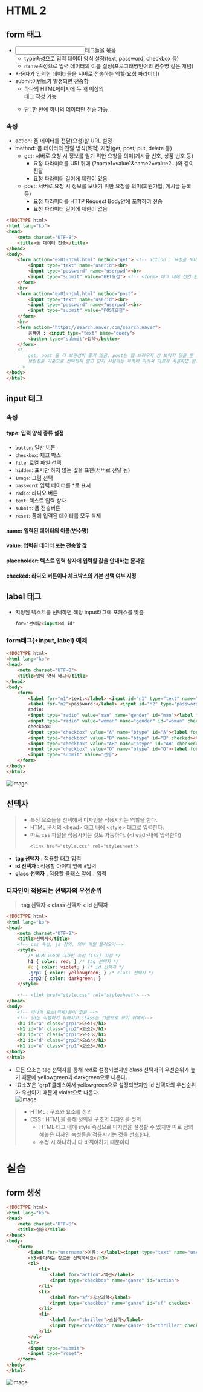 # HTML 2
## form 태그
* <input>태그들을 묶음
  * type속성으로 입력 데이터 양식 설정(text, password, checkbox 등)
  * name속성으로 입력 데이터의 이름 설정(프로그래밍언어의 변수명 같은 개념)
* 사용자가 입력한 데이터들을 서버로 전송하는 역할(요청 파라미터)
* submit이벤트가 발생되면 전송함
  * 하나의 HTML페이지에 두 개 이상의 <form>태그 작성 가능
  * 단, 한 번에 하나의 <form>데이터만 전송 가능

### 속성
* action: 폼 데이터를 전달(요청)할 URL 설정
* method: 폼 데이터의 전달 방식(목적) 지정(get, post, put, delete 등)
  * get: 서버로 요청 시 정보를 얻기 위한 요청을 의미(게시글 번호, 상품 번호 등)
    * 요청 파라미터를 URL뒤에 (?name1=value1&name2=value2...)와 같이 전달
    * 요청 파라미터 길이에 제한이 있음
  * post: 서버로 요청 시 정보를 보내기 위한 요청을 의미(회원가입, 게시글 등록 등)
    * 요청 파라미터를 HTTP Request Body안에 포함하여 전송
    * 요청 파라미터 길이에 제한이 없음
```html
<!DOCTYPE html>
<html lang="ko">
<head>
    <meta charset="UTF-8">
    <title>폼 데이터 전송</title>
</head>
<body>
    <form action="ex01-html.html" method="get"> <!-- action : 요청을 보내는 페이지 / method : 요청 방식-->
        <input type="text" name="userid"><br>
        <input type="password" name="userpwd"><br>
        <input type="submit" value="GET요청"> <!-- <form> 태그 내에 선언 된 <input>태그에 value들을 전송하는 버튼-->
    </form>
    <hr>
    <form action="ex01-html.html" method="post">
        <input type="text" name="userid"><br>
        <input type="password" name="userpwd"><br>
        <input type="submit" value="POST요청">
    </form>
    <hr>
    <form action="https://search.naver.com/search.naver">
        검색어 : <input type="text" name="query">
        <button type="submit">검색</button>
    </form>
    <!-- 
        get, post 둘 다 보안성이 좋지 않음. post는 웹 브라우저 상 보이지 않을 뿐 request body안에 파라미터를 포함함.
        보안성을 기준으로 선택하지 말고 단지 사용하는 목적에 따라서 다르게 사용하면 됨.
    -->
</body>
</html>
```
## input 태그
### 속성
#### type: 입력 양식 종류 설정
* `button`: 일반 버튼
* `checkbox`: 체크 박스
* `file`: 로컬 파일 선택
* `hidden`: 표시만 하지 않는 값을 표현(서버로 전달 됨)
* `image`: 그림 선택
* `password`: 입력 데이터를 \*로 표시
* `radio`: 라디오 버튼
* `text`: 텍스트 입력 상자
* `submit`: 폼 전송버튼
* `reset`: 폼에 입력된 데이터를 모두 삭제
#### name: 입력된 데이터의 이름(변수명)
#### value: 입력된 데이터 또는 전송할 값
#### placeholder: 텍스트 입력 상자에 입력할 값을 안내하는 문자열
#### checked: 라디오 버튼이나 체크박스의 기본 선택 여부 지정

## label 태그 
* 지정된 텍스트를 선택하면 해당 input태그에 포커스를 맞춤
  ```html
  for="선택할<input>의 id"
  ```
### form태그(+input, label) 예제
```html
<!DOCTYPE html>
<html lang="ko">
<head>
    <meta charset="UTF-8">
    <title>입력 양식 태그</title>
</head>
<body>
    <form>
        <label for="n1">text:</label> <input id="n1" type="text" name="n1" value="aaa" placeholder="텍스트 입력"><br>
        <label for="n2">password:</label> <input id="n2" type="password" name="n2" placeholder="비밀번호 입력"><br>
        radio:
        <input type="radio" value="man" name="gender" id="man"><label for="man">남</label>
        <input type="radio" value="woman" name="gender" id="woman" checked><label for="woman">여</label><br>
        checkbox:
        <input type="checkbox" value="A" name="btype" id="A"><label for="A">A</label>
        <input type="checkbox" value="B" name="btype" id="B" checked><label for="B">B</label>
        <input type="checkbox" value="AB" name="btype" id="AB" checked><label for="AB">AB</label>
        <input type="checkbox" value="O" name="btype" id="O"><label for="O">O</label>
        <input type="submit" value="전송">
    </form>
</body>
</html>
```
![image](https://user-images.githubusercontent.com/79209568/117759267-77b5b880-b25e-11eb-8a94-b1e091d41b07.png)

## 선택자
> * 특정 요소들을 선택해서 디자인을 적용시키는 역할을 한다.
> * HTML 문서의 \<head> 태그 내에 \<style> 태그로 입력한다.
> * 따로 css 파일을 적용시키는 것도 가능하다. (\<head>내에 입력한다)
>   ```
>   <link href="style.css" rel="stylesheet">
>   ```
* **tag 선택자** : 적용할 태그 입력
* **id 선택자** : 적용할 아이디 앞에 `#`입력
* **class 선택자** : 적용할 클래스 앞에 `.` 입력
### 디자인이 적용되는 선택자의 우선순위
> **tag 선택자 < class 선택자 < id 선택자**  
  
```html
<!DOCTYPE html>
<html lang="ko">
<head>
    <meta charset="UTF-8">
    <title>선택자</title>
    <!-- css 속성, js 정의, 외부 파일 불러오기-->
    <style>
        /* HTML요소에 디자인 속성 (CSS) 지정 */
        h1 { color: red; } /* tag 선택자 */
        #c { color: violet; } /* id 선택자 */
        .grp1 { color: yellowgreen; } /* class 선택자 */
        .grp2 { color: darkgreen; }
    </style>
    
    <!-- <link href="style.css" rel="stylesheet"> -->
</head>
<body>
    <!-- 하나의 요소(객체)들이 있을 -->
    <!-- id는 식별하기 위해서고 class는 그룹으로 묶기 위해서-->
    <h1 id="a" class="grp1">요소1</h1>
    <h1 id="b" class="grp2">요소2</h1>
    <h1 id="c" class="grp1">요소3</h1>
    <h1 id="d" class="grp2">요소4</h1>
    <h1 id="e" class="grp1">요소5</h1>
</body>
</html>
```
* 모든 요소는 tag 선택자를 통해 red로 설정되었지만 class 선택자의 우선순위가 높기 때문에 yellowgreen과 darkgreen으로 나온다.
* '요소3'은 'grp1'클래스여서 yellowgreen으로 설정되었지만 id 선택자의 우선순위가 우선이기 때문에 violet으로 나온다.  
![image](https://user-images.githubusercontent.com/79209568/117762317-dd587380-b263-11eb-81ae-a50403f4ffbf.png)



> * HTML : 구조와 요소를 정의
> * CSS : HTML을 통해 정의된 구조의 디자인을 정의
>   * HTML 태그 내에 style 속성으로 디자인을 설정할 수 있지만 따로 정의해놓은 디자인 속성들을 적용시키는 것을 선호한다.
>   * 수정 시 하나하나 다 바꿔야하기 때문이다.


# 실습
## form 생성
```html
<!DOCTYPE html>
<html lang="ko">
<head>
    <meta charset="UTF-8">
    <title>실습</title>
</head>
<body>
    <form>
        <label for="username">이름: </label><input type="text" name="username" id="username" value="홍길동"><br>
        <h3>좋아하는 장르를 선택하세요</h3>
        <ol>
            <li>
                <label for="action">액션</label>
                <input type="checkbox" name="ganre" id="action">
            </li>
            <li>
                <label for="sf">공상과학</label>
                <input type="checkbox" name="ganre" id="sf" checked>
            </li>
            <li>
                <label for="thriller">스릴러</label>
                <input type="checkbox" name="ganre" id="thriller" checked>
            </li>
        </ol>
        <br>
        <input type="submit">
        <input type="reset">
    </form>
</body>
</html>
```
![image](https://user-images.githubusercontent.com/79209568/117762990-0594a200-b265-11eb-8770-9c3fdc959231.png)






